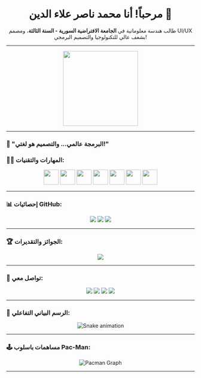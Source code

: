 <h1 align="center">مرحباً! أنا محمد ناصر علاء الدين 👋</h1>

<p align="center">
  طالب هندسة معلوماتية في <strong>الجامعة الافتراضية السورية - السنة الثالثة</strong>، ومصمم UI/UX بشغف عالي للتكنولوجيا والتصميم البرمجي!
</p>

---

<p align="center">
  <img src="https://media3.giphy.com/media/v1.Y2lkPTc5MGI3NjExaGhtMDljNGMwdXd2Zm15Ym00Zndza29oYXp1d2Yyam1iYW1nYnRmcyZlcD12MV9pbnRlcm5hbF9naWZfYnlfaWQmY3Q9Zw/EfcdFGyeLvwWA9WPhY/giphy.gif" height="200" />
</p>

---

### 🚀 "البرمجة عالمي... والتصميم هو لغتي!"

### 👨‍💻 المهارات والتقنيات:
<p align="center">
  <img src="https://cdn.jsdelivr.net/gh/devicons/devicon/icons/javascript/javascript-original.svg" height="40" />
  <img src="https://cdn.jsdelivr.net/gh/devicons/devicon/icons/typescript/typescript-original.svg" height="40" />
  <img src="https://cdn.jsdelivr.net/gh/devicons/devicon/icons/react/react-original.svg" height="40" />
  <img src="https://cdn.jsdelivr.net/gh/devicons/devicon/icons/html5/html5-original.svg" height="40" />
  <img src="https://cdn.jsdelivr.net/gh/devicons/devicon/icons/css3/css3-original.svg" height="40" />
  <img src="https://cdn.jsdelivr.net/gh/devicons/devicon/icons/python/python-original.svg" height="40" />
  <img src="https://cdn.jsdelivr.net/gh/devicons/devicon/icons/csharp/csharp-original.svg" height="40" />
</p>

---

### 📊 إحصائيات GitHub:

<p align="center">
  <img src="https://streak-stats.demolab.com?user=AlNaserr&locale=en&mode=weekly&theme=tokyonight&hide_border=false" />
  <img src="https://github-readme-stats.vercel.app/api?username=AlNaserr&show_icons=true&theme=tokyonight&hide_border=false" />
  <img src="https://github-readme-stats.vercel.app/api/top-langs/?username=AlNaserr&layout=compact&theme=tokyonight&hide_border=false" />
</p>

---

### 🏆 الجوائز والتقديرات:
<p align="center">
  <img src="https://github-profile-trophy.vercel.app/?username=AlNaserr&theme=gruvbox&no-bg=true&margin-w=10" />
</p>

---

### 🔗 تواصل معي:

<p align="center">
  <a href="#"><img src="https://img.shields.io/badge/YouTube-FF0000?style=for-the-badge&logo=youtube&logoColor=white"/></a>
  <a href="#"><img src="https://img.shields.io/badge/Instagram-E4405F?style=for-the-badge&logo=instagram&logoColor=white"/></a>
  <a href="#"><img src="https://img.shields.io/badge/Discord-7289DA?style=for-the-badge&logo=discord&logoColor=white"/></a>
  <a href="#"><img src="https://img.shields.io/badge/LinkedIn-0077B5?style=for-the-badge&logo=linkedin&logoColor=white"/></a>
</p>

---

### 🐍 الرسم البياني التفاعلي:

<p align="center">
  <img src="https://raw.githubusercontent.com/AlNaserr/AlNaserr/output/snake.svg" alt="Snake animation" />
</p>

---

### 🕹️ مساهمات باسلوب Pac-Man:

<p align="center">
  <picture>
    <source media="(prefers-color-scheme: dark)" srcset="https://raw.githubusercontent.com/AlNaserr/AlNaserr/output/pacman-contribution-graph-dark.svg">
    <source media="(prefers-color-scheme: light)" srcset="https://raw.githubusercontent.com/AlNaserr/AlNaserr/output/pacman-contribution-graph.svg">
    <img alt="Pacman Graph" src="https://raw.githubusercontent.com/AlNaserr/AlNaserr/output/pacman-contribution-graph.svg">
  </picture>
</p>

---

